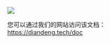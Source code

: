 ![](https://github.com/blinker-iot/blinker-doc/blob/master/img/blinker-led-logo-60.png?raw=true)
   
您可以通过我们的网站访问该文档：  
https://diandeng.tech/doc  
